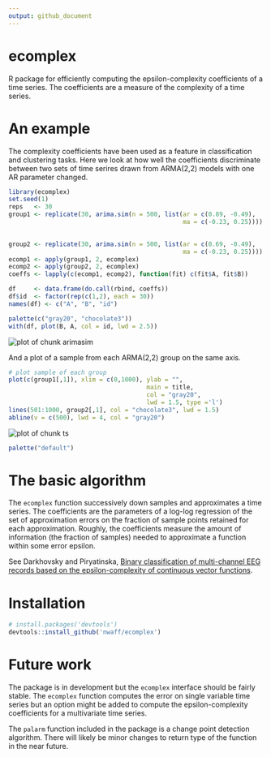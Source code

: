 ```yaml
---
output: github_document
---
```


<!-- README.md is generated from README.Rmd. Please edit that file -->



# ecomplex

R package for efficiently computing the epsilon-complexity coefficients of a time series. The coefficients are a 
measure of the complexity of a time series.

# An example 

The complexity coefficients have been used as a feature in classification and clustering tasks. Here we look at how well the coefficients discriminate between two sets of time serires drawn from ARMA(2,2) models with one AR parameter changed.


```r
library(ecomplex)
set.seed(1)
reps   <- 30
group1 <- replicate(30, arima.sim(n = 500, list(ar = c(0.89, -0.49), 
                                                ma = c(-0.23, 0.25))))
         

group2 <- replicate(30, arima.sim(n = 500, list(ar = c(0.69, -0.49),
                                                ma = c(-0.23, 0.25))))
ecomp1 <- apply(group1, 2, ecomplex)
ecomp2 <- apply(group2, 2, ecomplex)
coeffs <- lapply(c(ecomp1, ecomp2), function(fit) c(fit$A, fit$B))

df     <- data.frame(do.call(rbind, coeffs))
df$id  <- factor(rep(c(1,2), each = 30))
names(df) <- c("A", "B", "id")

palette(c("gray20", "chocolate3"))
with(df, plot(B, A, col = id, lwd = 2.5))
```

![plot of chunk arimasim](README-arimasim-1.png)

And a plot of a sample from each ARMA(2,2) group on the same 
axis. 


```r
# plot sample of each group
plot(c(group1[,1]), xlim = c(0,1000), ylab = "", 
                                      main = title, 
                                      col = "gray20", 
                                      lwd = 1.5, type ='l')
lines(501:1000, group2[,1], col = "chocolate3", lwd = 1.5)
abline(v = c(500), lwd = 4, col = "gray20")
```

![plot of chunk ts](README-ts-1.png)

```r
palette("default")
```

# The basic algorithm

The `ecomplex` function successively down samples and approximates a time series. The coefficients are the parameters of a log-log regression of the set of approximation errors on the fraction of sample points retained for each approximation. Roughly, the coefficients measure the amount of information (the fraction of samples) needed to approximate a function within some error epsilon.

See Darkhovsky and Piryatinska, [Binary classification of multi-channel EEG records based on the epsilon-complexity of continuous vector functions](https://arxiv.org/pdf/1610.01633.pdf).

# Installation


```r
# install.packages('devtools')
devtools::install_github('nwaff/ecomplex')
```
# Future work 

The package is in development but the `ecomplex` interface should be fairly stable. The `ecomplex` function computes the error on single variable time series but an option might be added to compute the epsilon-complexity coefficients for a multivariate time series.  

The `palarm` function included in the package is a change point detection algorithm. There will likely be minor changes to return 
type of the function in the near future.
